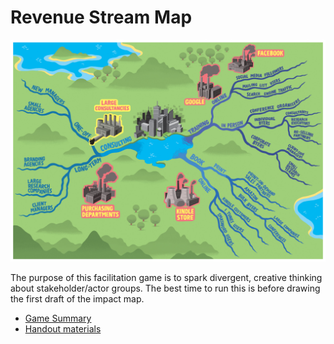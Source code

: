 # Revenue Stream Map

![](example-map.jpg)

The purpose of this facilitation game is to spark divergent, creative thinking about stakeholder/actor groups. 
The best time to run this is before drawing the first draft of the impact map.

* [Game Summary](game-summary.md)
* [Handout materials](handouts)

